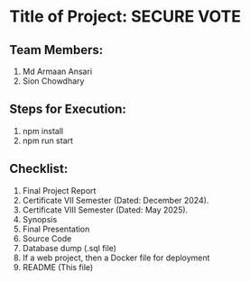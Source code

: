 # Title of Project: SECURE VOTE

## Team Members:
1. Md Armaan Ansari
2. Sion Chowdhary

## Steps for Execution:
1. npm install  
2. npm run start

## Checklist:
1. Final Project Report
2. Certificate VII Semester (Dated: December 2024).
3. Certificate VIII Semester (Dated: May 2025).
4. Synopsis
5. Final Presentation
6. Source Code
7. Database dump (.sql file)
8. If a web project, then a Docker file for deployment
9. README (This file)

